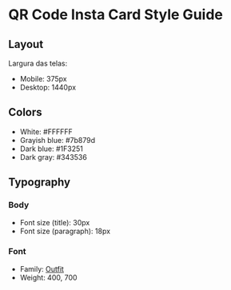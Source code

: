 # QR Code Insta Card Style Guide

## Layout

Largura das telas:

- Mobile: 375px
- Desktop: 1440px

## Colors

- White: #FFFFFF
- Grayish blue: #7b879d
- Dark blue: #1F3251
- Dark gray: #343536

## Typography

### Body

- Font size (title): 30px
- Font size (paragraph): 18px

### Font

- Family: [Outfit](https://fonts.google.com/specimen/Outfit)
- Weight: 400, 700
